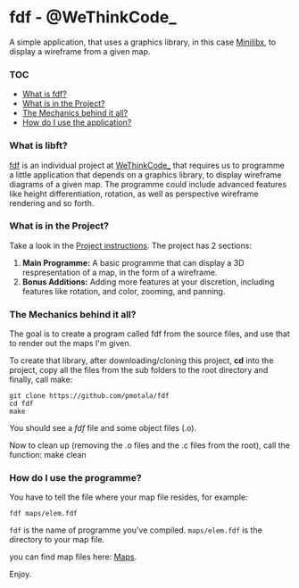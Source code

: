 # fdf - @WeThinkCode_
A simple application, that uses a graphics library, in this case [Minilibx][3], to display a wireframe from a given map.

### TOC
* [What is fdf?](#what-is-fdf)
* [What is in the Project?](#what-is-in-the-project)
* [The Mechanics behind it all?](#the-mechanics-behind-it-all)
* [How do I use the application?](#how-do-i-use-the-library)

### What is libft?
[fdf][1] is an individual project at [WeThinkCode_][2] that requires us to programme a little application that depends on a graphics library, to display wireframe diagrams of a given map. The programme could include advanced features like height differentiation, rotation, as well as perspective wireframe rendering and so forth. 

### What is in the Project?

Take a look in the [Project instructions][1]. The project has 2 sections:

1.  **Main Programme:** A basic programme that can display a 3D respresentation of a map, in the form of a wireframe.
2.  **Bonus Additions:** Adding more features at your discretion, including features like rotation, and color, zooming, and panning.

### The Mechanics behind it all?

The goal is to create a program called fdf from the source files, and use that to render out the maps I'm given.

To create that library, after downloading/cloning this project, **cd** into the project, copy all the files from the sub folders to the root directory and finally, call make:

	git clone https://github.com/pmotala/fdf
	cd fdf
	make

You should see a *fdf* file and some object files (.o).


Now to clean up (removing the .o files and the .c files from the root), call the function:
	make clean

### How do I use the programme?

You have to tell the file where your map file resides, for example:

`fdf maps/elem.fdf`

`fdf` is the name of programme you've compiled. 
`maps/elem.fdf` is the directory to your map file.

you can find map files here: [Maps][4].

Enjoy.

[1]: https://github.com/pmotala/fdf/blob/master/document/fdf.en.pdf "Libft PDF"
[2]: https://www.wethinkcode.co.za "WeThinkCode_"
[3]: https://github.com/dannywillems/minilibx "Minilibx"
[4]: https://github.com/pmotala/fdf/blob/master/maps/